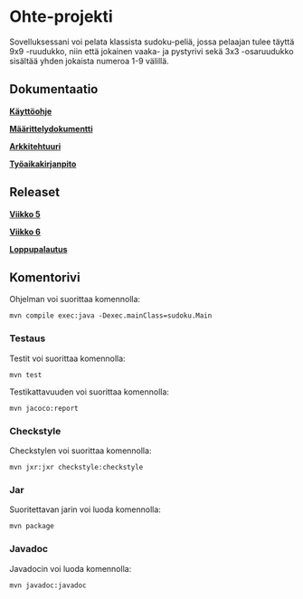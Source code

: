 # Ohte-projekti

Sovelluksessani voi pelata klassista sudoku-peliä, jossa pelaajan tulee täyttä 9x9 -ruudukko, niin että jokainen vaaka- ja pystyrivi sekä 3x3 -osaruudukko sisältää yhden jokaista numeroa 1-9 välillä.

## Dokumentaatio

**[Käyttöohje](https://github.com/amalia53/ot-harjoitustyo/blob/master/dokumentaatio/kayttoohje.md)**

**[Määrittelydokumentti](https://github.com/amalia53/ot-harjoitustyo/blob/master/dokumentaatio/maarittelydokumentti.md)**

**[Arkkitehtuuri](https://github.com/amalia53/ot-harjoitustyo/blob/master/dokumentaatio/arkkitehtuuri.md)**


**[Työaikakirjanpito](https://github.com/amalia53/ot-harjoitustyo/blob/master/dokumentaatio/tyoaikakirjanpito.md)**


## Releaset

**[Viikko 5](https://github.com/amalia53/ot-harjoitustyo/releases/tag/Viikko5)**

**[Viikko 6](https://github.com/amalia53/ot-harjoitustyo/releases/tag/Viikko6)**

**[Loppupalautus]()**

## Komentorivi

Ohjelman voi suorittaa komennolla:

`mvn compile exec:java -Dexec.mainClass=sudoku.Main`

### Testaus

Testit voi suorittaa komennolla:

`mvn test`

Testikattavuuden voi suorittaa komennolla:

`mvn jacoco:report`

### Checkstyle

Checkstylen voi suorittaa komennolla:

`mvn jxr:jxr checkstyle:checkstyle`

### Jar

Suoritettavan jarin voi luoda komennolla:

`mvn package`

### Javadoc

Javadocin voi luoda komennolla:

`mvn javadoc:javadoc`


